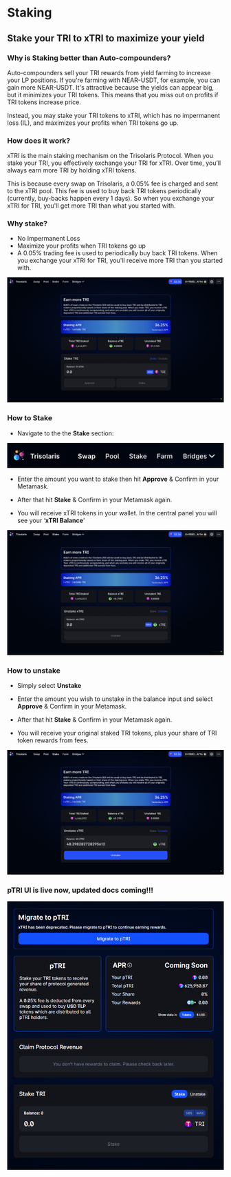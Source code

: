 # Staking

## Stake your TRI to xTRI to maximize your yield 

### Why is Staking better than Auto-compounders?

Auto-compounders sell your TRI rewards from yield farming to increase your LP positions. If you're farming with NEAR-USDT, for example, you can gain more NEAR-USDT. It's attractive because the yields can appear big, but it minimizes your TRI tokens. This means that you miss out on profits if TRI tokens increase price. 


Instead, you may stake your TRI tokens to xTRI, which has no impermanent loss (IL), and maximizes your profits when TRI tokens go up. 

### How does it work?

xTRI is the main staking mechanism on the Trisolaris Protocol. When you stake your TRI, you effectively exchange your TRI for xTRI. Over time, you’ll always earn more TRI by holding xTRI tokens.


This is because every swap on Trisolaris, a 0.05% fee is charged and sent to the xTRI pool. This fee is used to buy back TRI tokens periodically (currently, buy-backs happen every 1 days). So when you exchange your xTRI for TRI, you'll get more TRI than what you started with.

### Why stake?

- No Impermanent Loss
- Maximize your profits when TRI tokens go up
- A 0.05% trading fee is used to periodically buy back TRI tokens. When you exchange your xTRI for TRI, you'll receive more TRI than you started with.

![Farm](img/staking1.png)

### How to Stake

- Navigate to the the **Stake** section:

![Farm](img/staking2.png)

- Enter the amount you want to stake then hit **Approve** & Confirm in your Metamask.

- After that hit **Stake** & Confirm in your Metamask again.

- You will receive xTRI tokens in your wallet. In the central panel you will see your ‘**xTRI Balance**’

![Farm](img/staking3.png)

### How to unstake

- Simply select **Unstake**

- Enter the amount you wish to unstake in the balance input and select **Approve** & Confirm in your Metamask.

- After that hit **Stake** & Confirm in your Metamask again.

- You will receive your original staked TRI tokens, plus your share of TRI token rewards from fees.

![Farm](img/unstake.png)

### pTRI UI is live now, updated docs coming!!!

![Farm](img/ptri.png)
